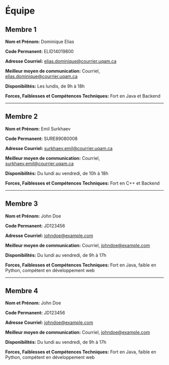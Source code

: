 # Équipe

## Membre 1

**Nom et Prénom:** Dominique Elias

**Code Permanent:** ELID14019800

**Adresse Courriel:** elias.dominique@courrier.uqam.ca

**Meilleur moyen de communication:** Courriel, elias.dominique@courrier.uqam.ca

**Disponibilités:** Les lundis, de 9h à 18h

**Forces, Faiblesses et Compétences Techniques:** Fort en Java et Backend

---

## Membre 2

**Nom et Prénom:** Emil Surkhaev

**Code Permanent:** SURE89080008

**Adresse Courriel:** surkhaev.emil@courrier.uqam.ca

**Meilleur moyen de communication:** Courriel, surkhaev.emil@courrier.uqam.ca

**Disponibilités:** Du lundi au vendredi, de 10h à 18h

**Forces, Faiblesses et Compétences Techniques:** Fort en C++ et Backend

---

## Membre 3

**Nom et Prénom:** John Doe

**Code Permanent:** JD123456

**Adresse Courriel:** johndoe@example.com

**Meilleur moyen de communication:** Courriel, johndoe@example.com

**Disponibilités:** Du lundi au vendredi, de 9h à 17h

**Forces, Faiblesses et Compétences Techniques:** Fort en Java, faible en Python, compétent en développement web

---

## Membre 4

**Nom et Prénom:** John Doe

**Code Permanent:** JD123456

**Adresse Courriel:** johndoe@example.com

**Meilleur moyen de communication:** Courriel, johndoe@example.com

**Disponibilités:** Du lundi au vendredi, de 9h à 17h

**Forces, Faiblesses et Compétences Techniques:** Fort en Java, faible en Python, compétent en développement web
